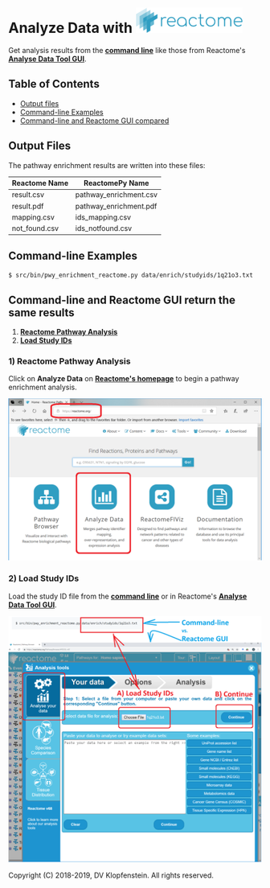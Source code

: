 # Analyze Data with <img src="images/logo_reactome.png" height="50pt">
Get analysis results
from the [**command line**](#command-line-examples)
like those from Reactome's [**Analyse Data Tool GUI**](https://reactome.org/PathwayBrowser/#TOOL=AT).

## Table of Contents
  * [Output files](#output-files)
  * [Command-line Examples](#command-line-examples)
  * [Command-line and Reactome GUI compared](#command-line-and-reactome-gui-return-the-same-results)

## Output Files

The pathway enrichment results are written into these files:

| Reactome Name | ReactomePy Name
|---------------|-----------------
| result.csv    | pathway_enrichment.csv
| result.pdf    | pathway_enrichment.pdf
| mapping.csv   | ids_mapping.csv
| not_found.csv | ids_notfound.csv

## Command-line Examples
```
$ src/bin/pwy_enrichment_reactome.py data/enrich/studyids/1q21o3.txt
```

## Command-line and Reactome GUI return the same results

  1. [**Reactome Pathway Analysis**](#1-reactome-pathway-analysis)
  2. [**Load Study IDs**](#2-load-study-ids)

### 1) Reactome Pathway Analysis
Click on **Analyze Data** on [**Reactome's homepage**](https://reactome.org) to begin a pathway enrichment analysis.

![Reactome's Pathway Analysis](images/anal00_analyze_data.png)

### 2) Load Study IDs
Load the study ID file
from the [**command line**](#command-line-examples)
or in Reactome's [**Analyse Data Tool GUI**](https://reactome.org/PathwayBrowser/#TOOL=AT).

![Load Study IDs into Reactome](images/anal01_load_study_ids.png)


Copyright (C) 2018-2019, DV Klopfenstein. All rights reserved.
